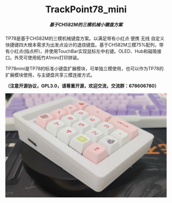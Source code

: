 <h1 align="center">TrackPoint78_mini</h1>

<h5 align="center">基于CH582M的三模机械小键盘方案</h5>

TP78是基于CH582M的三模机械键盘方案。以满足带有小红点 便携 无线 自定义快捷键四大根本需求为出发点设计的退烧键盘。基于CH582M三模75%配列，带有小红点(指点杆)，并使用TouchBar实现鼠标左中右键。OLED、Hub和磁吸接口。外壳可使用拓竹A1mini打印拼装。

TP78mini是TP78的标准小键盘扩展模块，可单独三模使用，也可以作为TP78的扩展模块使用，与主键盘共享三模连接方式。

**（注意开源协议，GPL3.0，请尊重开源，欢迎交流，交流群：678606780）**

![TP78mini](res/TP78mini.png)
